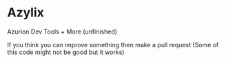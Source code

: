# Azylix
Azurion Dev Tools + More (unfinished)

If you think you can improve something then make a pull request (Some of this code might not be good but it works)

